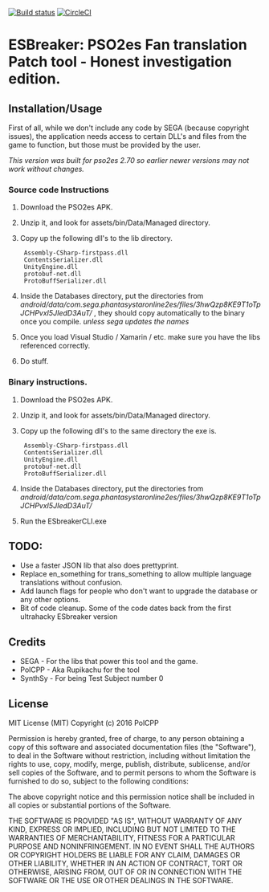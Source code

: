 [![Build status](https://ci.appveyor.com/api/projects/status/8b3vdk7ekpb087it?svg=true)](https://ci.appveyor.com/project/PolCPP/esbreaker) [![CircleCI](https://circleci.com/gh/PolCPP/ESBreaker/tree/master.svg?style=svg)](https://circleci.com/gh/PolCPP/ESBreaker/tree/master)



# ESBreaker: PSO2es Fan translation Patch tool - Honest investigation edition.

## Installation/Usage

First of all, while we don't include any code by SEGA (because copyright issues), the application needs access to certain DLL's and files from the game to function, but those must be provided by the user.

*This version was built for pso2es 2.70 so earlier newer versions may not work without changes.*

### Source code Instructions

1. Download the PSO2es APK.
2. Unzip it, and look for assets/bin/Data/Managed directory.
3. Copy up the following dll's to the lib directory.
 
		Assembly-CSharp-firstpass.dll
		ContentsSerializer.dll
		UnityEngine.dll
		protobuf-net.dll
		ProtoBuffSerializer.dll

4. Inside the Databases directory, put the directories from *android/data/com.sega.phantasystaronline2es/files/3hwQzp8KE9T1oTpJCHPvxI5JIedD3AuT/* , they should copy automatically to the binary once you compile. *unless sega updates the names*
5. Once you load Visual Studio / Xamarin / etc. make sure you have the libs referenced correctly.
6. Do stuff.

### Binary instructions.

1. Download the PSO2es APK.
2. Unzip it, and look for assets/bin/Data/Managed directory.
3. Copy up the following dll's to the same directory the exe is.

		Assembly-CSharp-firstpass.dll
		ContentsSerializer.dll
		UnityEngine.dll
		protobuf-net.dll
		ProtoBuffSerializer.dll

4. Inside the Databases directory, put the directories from *android/data/com.sega.phantasystaronline2es/files/3hwQzp8KE9T1oTpJCHPvxI5JIedD3AuT/* 
5. Run the ESbreakerCLI.exe

## TODO:

* Use a faster JSON lib that also does prettyprint.
* Replace en_something for trans_something to allow multiple language translations without confusion.
* Add launch flags for people who don't want to upgrade the database or any other options.
* Bit of code cleanup. Some of the code dates back from the first ultrahacky ESbreaker version

## Credits

* SEGA - For the libs that power this tool and the game.
* PolCPP - Aka Rupikachu for the tool
* SynthSy - For being Test Subject number 0

## License

MIT License (MIT)
Copyright (c) 2016 PolCPP

Permission is hereby granted, free of charge, to any person obtaining a copy of this software and associated documentation files (the "Software"), to deal in the Software without restriction, including without limitation the rights to use, copy, modify, merge, publish, distribute, sublicense, and/or sell copies of the Software, and to permit persons to whom the Software is furnished to do so, subject to the following conditions:

The above copyright notice and this permission notice shall be included in all copies or substantial portions of the Software.

THE SOFTWARE IS PROVIDED "AS IS", WITHOUT WARRANTY OF ANY KIND, EXPRESS OR IMPLIED, INCLUDING BUT NOT LIMITED TO THE WARRANTIES OF MERCHANTABILITY, FITNESS FOR A PARTICULAR PURPOSE AND NONINFRINGEMENT. IN NO EVENT SHALL THE AUTHORS OR COPYRIGHT HOLDERS BE LIABLE FOR ANY CLAIM, DAMAGES OR OTHER LIABILITY, WHETHER IN AN ACTION OF CONTRACT, TORT OR OTHERWISE, ARISING FROM, OUT OF OR IN CONNECTION WITH THE SOFTWARE OR THE USE OR OTHER DEALINGS IN THE SOFTWARE.
